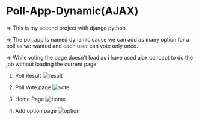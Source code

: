 # Poll-App-Dynamic(AJAX)
=> This is my second project with django python. 

=> The poll app is named dynamic cause we can add as many option for a poll as we wanted and each user can vote only once.

=> While voting the page doesn't load as i have used ajax concept to do the job without loading the current page.



1) Poll Result 
![result](https://user-images.githubusercontent.com/47033786/121837045-68f67180-ccf4-11eb-8760-302232051e4f.png)


2) Poll Vote page
![vote](https://user-images.githubusercontent.com/47033786/121837060-73b10680-ccf4-11eb-8154-e53947fea4a9.png)

3) Home Page
![home](https://user-images.githubusercontent.com/47033786/121837054-701d7f80-ccf4-11eb-9830-7a6570d7aa2b.png)


4) Add option page
![option](https://user-images.githubusercontent.com/47033786/121837068-7a3f7e00-ccf4-11eb-8406-cc12218adf10.png)
